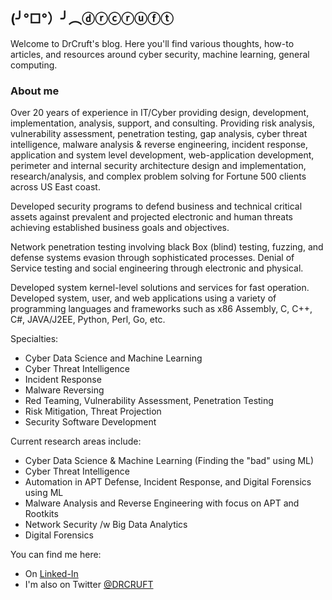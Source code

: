 ## (╯°□°）╯︵ⓓⓡⓒⓡⓤⓕⓣ

Welcome to DrCruft's blog. Here you'll find various thoughts, how-to articles, and resources around cyber security, machine learning, general computing.

### About me

Over 20 years of experience in IT/Cyber providing design, development, implementation, analysis, support, and consulting. Providing risk analysis, vulnerability assessment, penetration testing, gap analysis, cyber threat intelligence, malware analysis & reverse engineering, incident response, application and system level development, web-application development, perimeter and internal security architecture design and implementation, research/analysis, and complex problem solving for Fortune 500 clients across US East coast.

Developed security programs to defend business and technical critical assets against prevalent and projected electronic and human threats achieving established business goals and objectives.

Network penetration testing involving black Box (blind) testing, fuzzing, and defense systems evasion through sophisticated processes. Denial of Service testing and social engineering through electronic and physical.

Developed system kernel-level solutions and services for fast operation. Developed system, user, and web applications using a variety of programming languages and frameworks such as x86 Assembly, C, C++, C#, JAVA/J2EE, Python, Perl, Go, etc.

Specialties: 
- Cyber Data Science and Machine Learning
- Cyber Threat Intelligence
- Incident Response
- Malware Reversing
- Red Teaming, Vulnerability Assessment, Penetration Testing
- Risk Mitigation, Threat Projection
- Security Software Development

Current research areas include:
- Cyber Data Science & Machine Learning (Finding the "bad" using ML)
- Cyber Threat Intelligence
- Automation in APT Defense, Incident Response, and Digital Forensics using ML
- Malware Analysis and Reverse Engineering with focus on APT and Rootkits
- Network Security /w Big Data Analytics
- Digital Forensics 

You can find me here:
- On [Linked-In](https://www.linkedin.com/in/amintora/)
- I'm also on Twitter [@DRCRUFT](https://twitter.com/drcruft)
